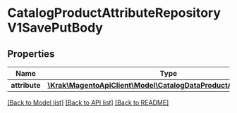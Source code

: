 # CatalogProductAttributeRepositoryV1SavePutBody

## Properties
Name | Type | Description | Notes
------------ | ------------- | ------------- | -------------
**attribute** | [**\Krak\MagentoApiClient\Model\CatalogDataProductAttributeInterface**](CatalogDataProductAttributeInterface.md) |  | 

[[Back to Model list]](../README.md#documentation-for-models) [[Back to API list]](../README.md#documentation-for-api-endpoints) [[Back to README]](../README.md)


